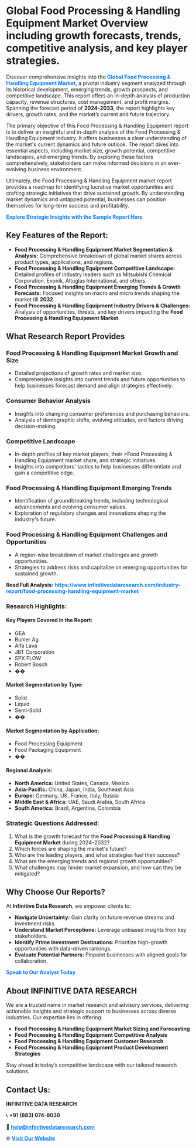 <h1>Global Food Processing & Handling Equipment Market Overview including growth forecasts, trends, competitive analysis, and key player strategies.</h1>
<p>
Discover comprehensive insights into the 
<a href="https://www.infinitivedataresearch.com/industry-report/food-processing-handling-equipment-market" rel="dofollow" style="color: #007BFF; text-decoration: none;"><strong>Global Food Processing & Handling Equipment Market</strong></a>, a pivotal industry segment analyzed through its historical development, emerging trends, growth prospects, and competitive landscape. This report offers an in-depth analysis of production capacity, revenue structures, cost management, and profit margins. Spanning the forecast period of <strong>2024–2033</strong>, the report highlights key drivers, growth rates, and the market’s current and future trajectory.
</p>
<p>
The primary objective of this Food Processing & Handling Equipment report is to deliver an insightful and in-depth analysis of the Food Processing & Handling Equipment industry. It offers businesses a clear understanding of the market's current dynamics and future outlook. The report dives into essential aspects, including market size, growth potential, competitive landscapes, and emerging trends. By exploring these factors comprehensively, stakeholders can make informed decisions in an ever-evolving business environment.
</p>
<p>
Ultimately, the Food Processing & Handling Equipment market report provides a roadmap for identifying lucrative market opportunities and crafting strategic initiatives that drive sustained growth. By understanding market dynamics and untapped potential, businesses can position themselves for long-term success and profitability.
</p>
<p>
<a href="https://www.infinitivedataresearch.com/request-sample/reportId=109365" style="color: #007BFF; text-decoration: none;"><strong>Explore Strategic Insights with the Sample Report Here</strong></a>
</p>

<h2>Key Features of the Report:</h2>
<ul>
<li><strong>Food Processing & Handling Equipment Market Segmentation & Analysis:</strong> Comprehensive breakdown of global market shares across product types, applications, and regions.</li>
<li><strong>Food Processing & Handling Equipment Competitive Landscape:</strong> Detailed profiles of industry leaders such as Mitsubishi Chemical Corporation, Evonik, Altuglas International, and others.</li>
<li><strong>Food Processing & Handling Equipment Emerging Trends & Growth Forecasts:</strong> Focused insights on macro and micro trends shaping the market till <strong>2032</strong>.</li>
<li><strong>Food Processing & Handling Equipment Industry Drivers & Challenges:</strong> Analysis of opportunities, threats, and key drivers impacting the <strong>Food Processing & Handling Equipment Market</strong>.</li>
</ul>

<h2>What Research Report Provides</h2>
<h3>Food Processing & Handling Equipment Market Growth and Size</h3>
<ul>
<li>Detailed projections of growth rates and market size.</li>
<li>Comprehensive insights into current trends and future opportunities to help businesses forecast demand and align strategies effectively.</li>
</ul>

<h3>Consumer Behavior Analysis</h3>
<ul>
<li>Insights into changing consumer preferences and purchasing behaviors.</li>
<li>Analysis of demographic shifts, evolving attitudes, and factors driving decision-making.</li>
</ul>

<h3>Competitive Landscape</h3>
<ul>
<li>In-depth profiles of key market players, their >Food Processing & Handling Equipment market share, and strategic initiatives.</li>
<li>Insights into competitors' tactics to help businesses differentiate and gain a competitive edge.</li>
</ul>

<h3>Food Processing & Handling Equipment Emerging Trends</h3>
<ul>
<li>Identification of groundbreaking trends, including technological advancements and evolving consumer values.</li>
<li>Exploration of regulatory changes and innovations shaping the industry's future.</li>
</ul>

<h3>Food Processing & Handling Equipment Challenges and Opportunities</h3>
<ul>
<li>A region-wise breakdown of market challenges and growth opportunities.</li>
<li>Strategies to address risks and capitalize on emerging opportunities for sustained growth.</li>
</ul>
<p><strong>Read Full Analysis:</strong> <a href="https://www.infinitivedataresearch.com/industry-report/food-processing-handling-equipment-market" rel="dofollow" style="color: #007BFF; text-decoration: none;"><strong>https://www.infinitivedataresearch.com/industry-report/food-processing-handling-equipment-market</strong></a></p>
<h3>Research Highlights:</h3>
<h4>Key Players Covered in the Report:</h4>
<ul><li>GEA</li><li>Buhler Ag</li><li>Alfa Lava</li><li>JBT Corporation</li><li>SPX FLOW</li><li>Robert Bosch</li><li>��</li></ul>
<h4>Market Segmentation by Type:</h4>
<ul><li>Solid</li><li>Liquid</li><li>Semi-Solid</li><li>��</li></ul>
<h4>Market Segmentation by Application:</h4>
<ul><li>Food Processing Equipment</li><li>Food Packaging Equipment</li><li>��</li></ul>

<h4>Regional Analysis:</h4>
<ul>
<li><strong>North America:</strong> United States, Canada, Mexico</li>
<li><strong>Asia-Pacific:</strong> China, Japan, India, Southeast Asia</li>
<li><strong>Europe:</strong> Germany, UK, France, Italy, Russia</li>
<li><strong>Middle East & Africa:</strong> UAE, Saudi Arabia, South Africa</li>
<li><strong>South America:</strong> Brazil, Argentina, Colombia</li>
</ul>

<h3>Strategic Questions Addressed:</h3>
<ol>
<li>What is the growth forecast for the <strong>Food Processing & Handling Equipment Market</strong> during 2024–2032?</li>
<li>Which forces are shaping the market's future?</li>
<li>Who are the leading players, and what strategies fuel their success?</li>
<li>What are the emerging trends and regional growth opportunities?</li>
<li>What challenges may hinder market expansion, and how can they be mitigated?</li>
</ol>

<h2>Why Choose Our Reports?</h2>
<p>At <strong>Infinitive Data Research</strong>, we empower clients to:</p>
<ul>
<li><strong>Navigate Uncertainty:</strong> Gain clarity on future revenue streams and investment risks.</li>
<li><strong>Understand Market Perceptions:</strong> Leverage unbiased insights from key stakeholders.</li>
<li><strong>Identify Prime Investment Destinations:</strong> Prioritize high-growth opportunities with data-driven rankings.</li>
<li><strong>Evaluate Potential Partners:</strong> Pinpoint businesses with aligned goals for collaboration.</li>
</ul>
<p><a href="https://www.infinitivedataresearch.com/industry-report/food-processing-handling-equipment-market" rel="dofollow" style="color: #007BFF; text-decoration: none;"><strong>Speak to Our Analyst Today</strong></a></p>

<h2>About INFINITIVE DATA RESEARCH</h2>
<p>We are a trusted name in market research and advisory services, delivering actionable insights and strategic support to businesses across diverse industries. Our expertise lies in offering:</p>
<ul>
<li><strong>Food Processing & Handling Equipment Market Sizing and Forecasting</strong></li>
<li><strong>Food Processing & Handling Equipment Competitive Analysis</strong></li>
<li><strong>Food Processing & Handling Equipment Customer Research</strong></li>
<li><strong>Food Processing & Handling Equipment Product Development Strategies</strong></li>
</ul>
<p>Stay ahead in today’s competitive landscape with our tailored research solutions.</p>

<h2>Contact Us:</h2>
<p><strong>INFINITIVE DATA RESEARCH</strong></p>
<p>📞 <strong>+91 (883) 074-8030</strong></p>
<p>📧 <strong><a href="mailto:help@infinitivedataresearch.com" style="color: #007BFF;">help@infinitivedataresearch.com</a></strong></p>
<p>🌐 <strong><a href="https://www.infinitivedataresearch.com" rel="dofollow" style="color: #007BFF;">Visit Our Website</a></strong></p>